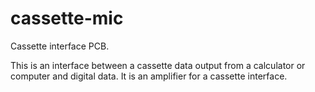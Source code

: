 # cassette-mic
Cassette interface PCB.

This is an interface between a cassette data output from a calculator or computer and digital data. It is an amplifier for a cassette interface.
